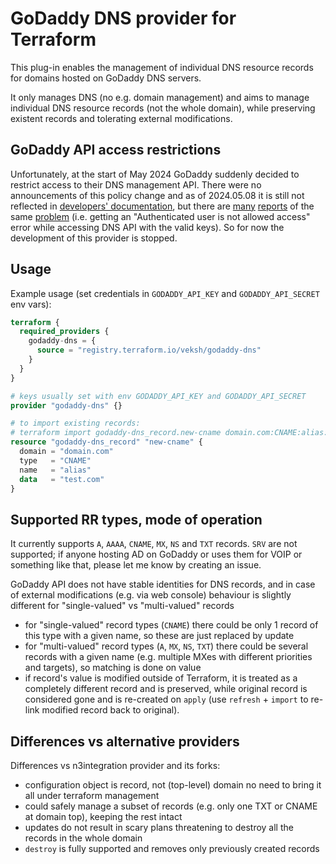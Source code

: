 # GoDaddy DNS provider for Terraform

This plug-in enables the management of individual DNS resource records for domains hosted on GoDaddy DNS servers.

It only manages DNS (no e.g. domain management) and aims to manage individual DNS resource records (not the whole domain), while preserving existent records and tolerating external modifications.

## GoDaddy API access restrictions

Unfortunately, at the start of May 2024 GoDaddy suddenly decided to restrict access to their DNS management API. There were no announcements of this policy change and as of 2024.05.08 it is still not reflected in [developers' documentation](https://developer.godaddy.com/getstarted), but there are [many](https://www.reddit.com/r/godaddy/comments/1chs1j8/godaddy_access_denied_via_apicall/) [reports](https://www.reddit.com/r/godaddy/comments/1bl0f5r/am_i_the_only_one_who_cant_use_the_api/) of the same [problem](https://community.letsencrypt.org/t/getting-unauthorized-url-error-while-trying-to-get-cert-for-subdomains/217329) (i.e. getting an "Authenticated user is not allowed access" error while accessing DNS API with the valid keys). So for now the development of this provider is stopped.

## Usage

Example usage (set credentials in `GODADDY_API_KEY` and `GODADDY_API_SECRET` env vars):

``` terraform
terraform {
  required_providers {
    godaddy-dns = {
      source = "registry.terraform.io/veksh/godaddy-dns"
    }
  }
}

# keys usually set with env GODADDY_API_KEY and GODADDY_API_SECRET
provider "godaddy-dns" {}

# to import existing records:
# terraform import godaddy-dns_record.new-cname domain.com:CNAME:alias:testing.com
resource "godaddy-dns_record" "new-cname" {
  domain = "domain.com"
  type   = "CNAME"
  name   = "alias"
  data   = "test.com"
}
```

## Supported RR types, mode of operation

It currently supports `A`, `AAAA`, `CNAME`, `MX`, `NS` and `TXT` records. `SRV` are not supported; if anyone hosting AD on GoDaddy or uses them for VOIP or something like that, please let me know by creating an issue.

GoDaddy API does not have stable identities for DNS records, and in case of external modifications (e.g. via web console) behaviour is slightly different for "single-valued" vs "multi-valued" records
- for "single-valued" record types (`CNAME`) there could be only 1 record of this type with a given name, so these are just replaced by update
- for "multi-valued" record types (`A`, `MX`, `NS`, `TXT`) there could be several records
with a given name (e.g. multiple MXes with different priorities and targets), so matching is done on value
- if record's value is modified outside of Terraform, it is treated as a completely different record and is preserved, while original record is considered gone and is re-created on `apply` (use `refresh` + `import` to re-link modified record back to original).

## Differences vs alternative providers

Differences vs n3integration provider and its forks:
- configuration object is record, not (top-level) domain no need to bring it all under terraform management
- could safely manage a subset of records (e.g. only one TXT or CNAME at domain top), keeping the rest intact
- updates do not result in scary plans threatening to destroy all the records in the whole domain
- `destroy` is fully supported and removes only previously created records
